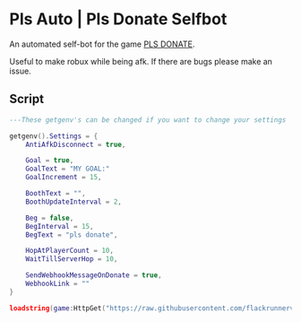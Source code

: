 # Pls Auto | Pls Donate Selfbot
An automated self-bot for the game [PLS DONATE](https://www.roblox.com/games/8737602449).

Useful to make robux while being afk.
If there are bugs please make an issue.

## Script

```lua
---These getgenv's can be changed if you want to change your settings

getgenv().Settings = {
    AntiAfkDisconnect = true,

    Goal = true,
    GoalText = "MY GOAL:"
    GoalIncrement = 15,

    BoothText = "",
    BoothUpdateInterval = 2,

    Beg = false,
    BegInterval = 15,
    BegText = "pls donate",

    HopAtPlayerCount = 10,
    WaitTillServerHop = 10,

    SendWebhookMessageOnDonate = true,
    WebhookLink = ""
}

loadstring(game:HttpGet("https://raw.githubusercontent.com/flackrunnerv2/Pls-Auto-Pls-Donate-Selfbot/main/src.lua", true))()
```
